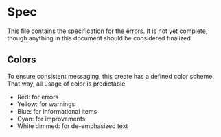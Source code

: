 # Spec

This file contains the specification for the errors. It is not yet complete, though anything in this document should be considered finalized.

## Colors

To ensure consistent messaging, this create has a defined color scheme. That way, all usage of color is predictable.

- Red: for errors
- Yellow: for warnings
- Blue: for informational items
- Cyan: for improvements
- White dimmed: for de-emphasized text
